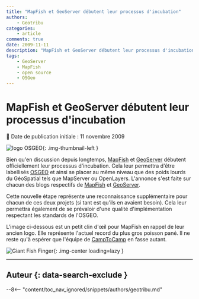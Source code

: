 ```yaml
---
title: "MapFish et GeoServer débutent leur processus d'incubation"
authors:
    - Geotribu
categories:
    - article
comments: true
date: 2009-11-11
description: "MapFish et GeoServer débutent leur processus d'incubation"
tags:
    - GeoServer
    - MapFish
    - open source
    - OSGeo
---
```


# MapFish et GeoServer débutent leur processus d'incubation

:calendar: Date de publication initiale : 11 novembre 2009

![logo OSGEO](https://cdn.geotribu.fr/img/logos-icones/entreprises_association/osgeo.png "logo OSGEO"){: .img-thumbnail-left }

Bien qu'en discussion depuis longtemps, [MapFish](http://www.mapfish.org/) et [GeoServer](http://geoserver.org/display/GEOS/Welcome) débutent officiellement leur processus d'incubation. Cela leur permettra d'être labellisés [OSGEO](http://www.osgeo.org/) et ainsi se placer au même niveau que des poids lourds du GéoSpatial tels que MapServer ou OpenLayers. L'annonce s'est faite sur chacun des blogs respectifs de [MapFish](http://mapfishblog.blogspot.com/2009/11/mapfish-starts-osgeo-incubation-process.html) et [GeoServer](http://blog.geoserver.org/2009/11/09/geoserver-accepted-to-osgeo-incubation/).

Cette nouvelle étape représente une reconnaissance supplémentaire pour chacun de ces deux projets (si tant est qu'ils en avaient besoin). Cela leur permettra également de se prévaloir d'une qualité d'implémentation respectant les standards de l'OSGEO.

L'image ci-dessous est un petit clin d'œil pour MapFish en rappel de leur ancien logo. Elle représente l'actuel record du plus gros poisson pané. Il ne reste qu'à espérer que l'équipe de [CampToCamp](http://www.camptocamp.com/) en fasse autant.

![Giant Fish Finger](https://cdn.geotribu.fr/img/articles-blog-rdp/articles/2009/giantfishfinger_450x516.jpg "Giant Fish Finger"){: .img-center loading=lazy }

----

## Auteur {: data-search-exclude }

--8<-- "content/toc_nav_ignored/snippets/authors/geotribu.md"
